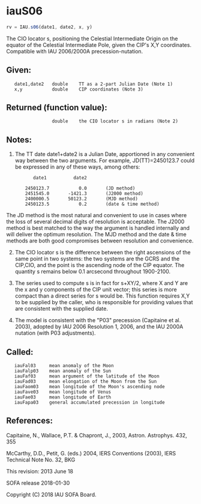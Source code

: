 # iauS06

```js
rv = IAU.s06(date1, date2, x, y)
```

The CIO locator s, positioning the Celestial Intermediate Origin on
the equator of the Celestial Intermediate Pole, given the CIP's X,Y
coordinates.  Compatible with IAU 2006/2000A precession-nutation.

## Given:
```
   date1,date2   double    TT as a 2-part Julian Date (Note 1)
   x,y           double    CIP coordinates (Note 3)
```

## Returned (function value):
```
                 double    the CIO locator s in radians (Note 2)
```

## Notes:

1) The TT date date1+date2 is a Julian Date, apportioned in any
   convenient way between the two arguments.  For example,
   JD(TT)=2450123.7 could be expressed in any of these ways,
   among others:

```
          date1          date2

       2450123.7           0.0       (JD method)
       2451545.0       -1421.3       (J2000 method)
       2400000.5       50123.2       (MJD method)
       2450123.5           0.2       (date & time method)
```

   The JD method is the most natural and convenient to use in
   cases where the loss of several decimal digits of resolution
   is acceptable.  The J2000 method is best matched to the way
   the argument is handled internally and will deliver the
   optimum resolution.  The MJD method and the date & time methods
   are both good compromises between resolution and convenience.

2) The CIO locator s is the difference between the right ascensions
   of the same point in two systems:  the two systems are the GCRS
   and the CIP,CIO, and the point is the ascending node of the
   CIP equator.  The quantity s remains below 0.1 arcsecond
   throughout 1900-2100.

3) The series used to compute s is in fact for s+XY/2, where X and Y
   are the x and y components of the CIP unit vector;  this series
   is more compact than a direct series for s would be.  This
   function requires X,Y to be supplied by the caller, who is
   responsible for providing values that are consistent with the
   supplied date.

4) The model is consistent with the "P03" precession (Capitaine et
   al. 2003), adopted by IAU 2006 Resolution 1, 2006, and the
   IAU 2000A nutation (with P03 adjustments).

## Called:
```
   iauFal03     mean anomaly of the Moon
   iauFalp03    mean anomaly of the Sun
   iauFaf03     mean argument of the latitude of the Moon
   iauFad03     mean elongation of the Moon from the Sun
   iauFaom03    mean longitude of the Moon's ascending node
   iauFave03    mean longitude of Venus
   iauFae03     mean longitude of Earth
   iauFapa03    general accumulated precession in longitude
```

## References:

   Capitaine, N., Wallace, P.T. & Chapront, J., 2003, Astron.
   Astrophys. 432, 355

   McCarthy, D.D., Petit, G. (eds.) 2004, IERS Conventions (2003),
   IERS Technical Note No. 32, BKG

This revision:  2013 June 18

SOFA release 2018-01-30

Copyright (C) 2018 IAU SOFA Board.